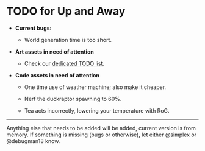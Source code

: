 # TODO for Up and Away

+ **Current bugs:**

	+ World generation time is too short.

+ **Art assets in need of attention**

	+ Check our [dedicated TODO list](TODO_ART.md).

+ **Code assets in need of attention**

	+ One time use of weather machine; also make it cheaper.

	+ Nerf the duckraptor spawning to 60%.

	+ Tea acts incorrectly, lowering your temperature with RoG.

******

Anything else that needs to be added will be added, current version is from memory. 
If something is missing (bugs or otherwise), let either @simplex or @debugman18 know.

<!--
vim: ft=markdown nofoldenable
-->
